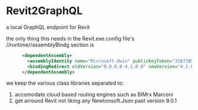 # Revit2GraphQL
a local GraphQL endpoint for Revit


the only thing this needs in the Revit.exe.config file's //runtime//assemblyBindg section is

~~~ XML
      <dependentAssembly>
        <assemblyIdentity name="Microsoft.Owin" publicKeyToken="31bf3856ad364e35" culture="neutral" />
        <bindingRedirect oldVersion="0.0.0.0-4.1.0.0" newVersion="4.1.0.0" />
      </dependentAssembly>
~~~

we keep the various class libraries separated to:

1) accomodate cloud based routing engines such as BIMrx Marconi
1) get arround Revit not liking any Newtonsoft.Json past version 9.0.1
